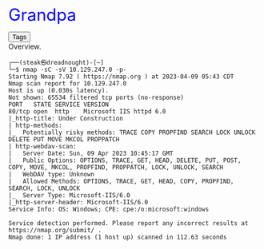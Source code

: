 <span class="centered" style="font-size: 25pt; color: blue;">Grandpa</span> 
<head>
  <link rel="stylesheet" type="text/css" href="/docs/button.css">
 </head>
 
<body>
  <!--   <button style="--clr:#EA00FF"><span>Tags</span><i></i></button> -->
  <!-- <button style="--clr:#FFF01F"><span>Tags</span><i></i></button> -->
  <!-- <button style="--clr:#7FFF00"><span>Tags</span><i></i></button> -->
  <!-- <button style="--clr:#FF5E00"><span>Tags</span><i></i></button> -->
  <button onclick="document.getElementById('tags').style.display='inline'" style="--clr:#8A2BE2"><span>Tags</span><i></i></button>

</body>
<div id="tags" style="display:none">
<span class="tag-back">ASP</span> <span class="tag-back">WebDav</span> <span class="tag-back">Outdated Software</span> <span class="tag-back">Misconfiguration</span> <span class="tag-back">Arbitrary File Upload</span> <span class="tag-back">IIS</span> <span class="tag-back">Reconnaissance</span> <span class="tag-back">Web</span>
</div>                            
<br>
Overview.  
<br>




```console
┌──(steak㉿dreadnought)-[~]
└─$ nmap -sC -sV 10.129.247.0 -p-                                                            
Starting Nmap 7.92 ( https://nmap.org ) at 2023-04-09 05:43 CDT
Nmap scan report for 10.129.247.0
Host is up (0.030s latency).
Not shown: 65534 filtered tcp ports (no-response)
PORT   STATE SERVICE VERSION
80/tcp open  http    Microsoft IIS httpd 6.0
|_http-title: Under Construction
| http-methods: 
|_  Potentially risky methods: TRACE COPY PROPFIND SEARCH LOCK UNLOCK DELETE PUT MOVE MKCOL PROPPATCH
| http-webdav-scan: 
|   Server Date: Sun, 09 Apr 2023 10:45:17 GMT
|   Public Options: OPTIONS, TRACE, GET, HEAD, DELETE, PUT, POST, COPY, MOVE, MKCOL, PROPFIND, PROPPATCH, LOCK, UNLOCK, SEARCH
|   WebDAV type: Unknown
|   Allowed Methods: OPTIONS, TRACE, GET, HEAD, COPY, PROPFIND, SEARCH, LOCK, UNLOCK
|_  Server Type: Microsoft-IIS/6.0
|_http-server-header: Microsoft-IIS/6.0
Service Info: OS: Windows; CPE: cpe:/o:microsoft:windows

Service detection performed. Please report any incorrect results at https://nmap.org/submit/ .
Nmap done: 1 IP address (1 host up) scanned in 112.63 seconds
```
